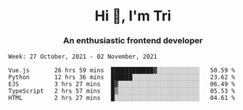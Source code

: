 <h1 align="center">Hi 👋, I'm Tri</h1>
<h3 align="center">An enthusiastic frontend developer</h3>

<!--START_SECTION:waka-->
```text
Week: 27 October, 2021 - 02 November, 2021

Vue.js       26 hrs 59 mins  ████████████▓░░░░░░░░░░░░   50.59 % 
Python       12 hrs 36 mins  ██████░░░░░░░░░░░░░░░░░░░   23.62 % 
EJS          3 hrs 27 mins   █▓░░░░░░░░░░░░░░░░░░░░░░░   06.49 % 
TypeScript   2 hrs 57 mins   █▒░░░░░░░░░░░░░░░░░░░░░░░   05.53 % 
HTML         2 hrs 27 mins   █░░░░░░░░░░░░░░░░░░░░░░░░   04.61 % 
```
<!--END_SECTION:waka-->
